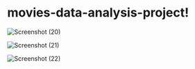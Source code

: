 # movies-data-analysis-project!
![Screenshot (20)](https://github.com/user-attachments/assets/29f83a6f-a4a8-4d1b-a0af-7b3d4c865402)

![Screenshot (21)](https://github.com/user-attachments/assets/a4f1fb11-f961-49be-9888-6f98c882e86e)


![Screenshot (22)](https://github.com/user-attachments/assets/dafccf60-a6b1-4255-a462-00f653f403df)
